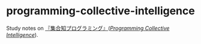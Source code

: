 programming-collective-intelligence
===================================

Study notes on [『集合知プログラミング』](https://www.oreilly.co.jp/books/9784873113647/)([*Programming Collective Intelligence*](http://shop.oreilly.com/product/9780596529321.do)).
